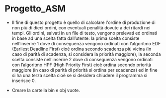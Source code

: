 # Progetto_ASM

- Il fine di questo progetto è quello di calcolare l'ordine di produzione di non più di dieci 
ordini, con eventuali penalità dovute a dei ritardi nei tempi. Gli ordini, salvati in un file di 
testo, vengono prelevati ed ordinati in base ad una scelta fatta dall’utente: la prima scelta 
consiste nell’inserire 1 dove di conseguenza vengono ordinati con l’algoritmo EDF 
(Earliest Deadline First) cioè ordina secondo scadenza più vicina (in caso di parità di 
scadenza, si considera la priorità maggiore), la seconda scelta consiste nell’inserire 2 
dove di conseguenza vengono ordinati con l’algoritmo HPF (High Priority First) cioè ordina 
secondo priorità maggiore (in caso di parità di priorità si ordina per scadenza) ed in fine si 
ha una terza scelta cioè se si desidera chiudere il programma si inserisce 0.

- Creare la cartella bin e obj vuote.
